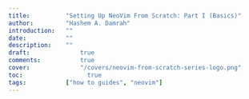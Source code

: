 ```yaml
---
title:          "Setting Up NeoVim From Scratch: Part I (Basics)"
author:       	"Hashem A. Damrah"
introduction: 	""
date:         	""
description:  	""
draft: 		 	    true
comments:		    true
cover:			    "/covers/neovim-from-scratch-series-logo.png"
toc:			      true
tags:         	["how to guides", "neovim"]
---
```


